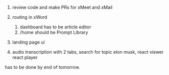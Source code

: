

1. review code and make PRs for xMeet and xMail
2. routing in xWord
	1. dashboard has to be article editor
	2. /home should be Prompt Library
3. landing page ui

4. audio transcription with 2 tabs, search for topic elon musk, react viewer react player

has to be done by end of tomorrow.